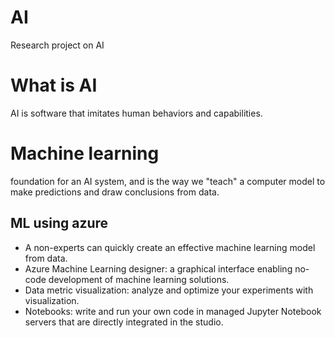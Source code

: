 # AI
Research project on AI


# What is AI
AI is software that imitates human behaviors and capabilities.

# Machine learning
foundation for an AI system, and is the way we "teach" a computer model to make predictions and draw conclusions from data.

  ## ML using azure
  - A non-experts can quickly create an effective machine learning model from data.
  - Azure Machine Learning designer: a graphical interface enabling no-code development of machine learning solutions.
  - Data metric visualization: analyze and optimize your experiments with visualization.
  - Notebooks: write and run your own code in managed Jupyter Notebook servers that are directly integrated in the studio.
